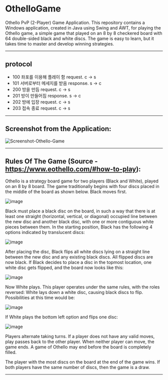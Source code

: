 # OthelloGame
Othello PvP (2-Player) Game Application. This repository contains a Windows application, created in Java using Swing and AWT, for playing the Othello game, a simple game that played on an 8 by 8 checkered board with 64 double-sided black and white discs. The game is easy to learn, but it takes time to master and develop winning strategies.

-----------------------------------------------------------------------------------------------
## protocol

* 100 좌포를 이용해 플레이 함 request. c -> s
* 101 서버로부터 메세지를 받음 response. s -> c
* 200 방을 만듬 request. c -> s
* 201 방이 만들어짐 response. s -> c
* 202 방에 입장 request. c -> s
* 203 접속 종료 request. c -> s

-----------------------------------------------------------------------------------------------

Screenshot from the Application:
-----------------------------------------------------------------------------------------------
![Screenshot-Othello-Game](https://user-images.githubusercontent.com/76199286/152112877-cfcc2ad2-0ee4-43c4-aba8-25820666d244.png)

-----------------------------------------------------------------------------------------------

Rules Of The Game (Source - https://www.eothello.com/#how-to-play):
-----------------------------------------------------------------------------------------------

Othello is a strategy board game for two players (Black and White), played on an 8 by 8 board. The game traditionally begins with four discs placed in the middle of the board as shown below. Black moves first.

![image](https://user-images.githubusercontent.com/76199286/152113198-26ea6b71-5832-4e7e-be53-2dd0812c63da.png)

Black must place a black disc on the board, in such a way that there is at least one straight (horizontal, vertical, or diagonal) occupied line between the new disc and another black disc, with one or more contiguous white pieces between them. In the starting position, Black has the following 4 options indicated by translucent discs:

![image](https://user-images.githubusercontent.com/76199286/152113234-9dfefe42-22b5-4303-93af-447013b46550.png)

After placing the disc, Black flips all white discs lying on a straight line between the new disc and any existing black discs. All flipped discs are now black. If Black decides to place a disc in the topmost location, one white disc gets flipped, and the board now looks like this:

![image](https://user-images.githubusercontent.com/76199286/152113257-c1beb9db-536e-4f40-874c-cab4291c6bef.png)

Now White plays. This player operates under the same rules, with the roles reversed: White lays down a white disc, causing black discs to flip. Possibilities at this time would be:

![image](https://user-images.githubusercontent.com/76199286/152113275-7c9f8b13-fc62-477b-b488-74018f6ae443.png)

If White plays the bottom left option and flips one disc:

![image](https://user-images.githubusercontent.com/76199286/152113283-e2d3e36b-5a8b-4872-bfbf-812d926ce09c.png)

Players alternate taking turns. If a player does not have any valid moves, play passes back to the other player. When neither player can move, the game ends. A game of Othello may end before the board is completely filled.

The player with the most discs on the board at the end of the game wins. If both players have the same number of discs, then the game is a draw.

-----------------------------------------------------------------------------------------------
